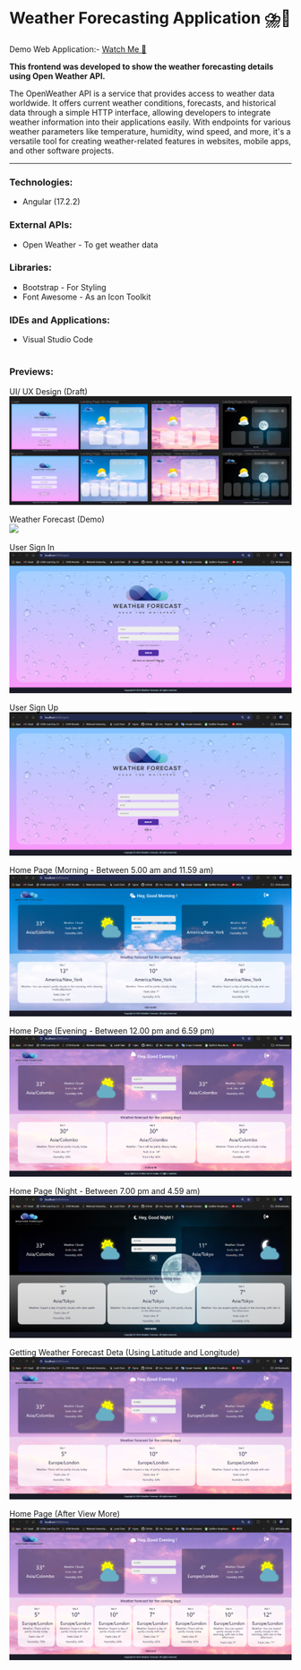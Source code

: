 # Weather Forecasting Application ⛈️📃
Demo Web Application:- <a href=""> Watch Me 👀 </a>

<b>This frontend was developed to show the weather forecasting details using Open Weather API.</b>

The OpenWeather API is a service that provides access to weather data worldwide. It offers current weather conditions, forecasts, and historical data through a simple HTTP interface, allowing developers to integrate weather information into their applications easily. With endpoints for various weather parameters like temperature, humidity, wind speed, and more, it's a versatile tool for creating weather-related features in websites, mobile apps, and other software projects.

---

<h3>Technologies:</h3>
<ul>
   <li>Angular (17.2.2)</li>
</ul>

<h3>External APIs:</h3>
<ul>
   <li>Open Weather - To get weather data</li>
</ul>

<h3>Libraries:</h3>
<ul>
   <li>Bootstrap - For Styling</li>
   <li>Font Awesome - As an Icon Toolkit</li>
</ul>

<h3>IDEs and Applications:</h3>
<ul>
  <li>Visual Studio Code</li>
</ul>

#

<h3>Previews:</h3>

UI/ UX Design (Draft) </br>
<img src= "https://github.com/dulara-dinuli/Weather-Forecast-Frontend/blob/fe19debee1da511d6f2cb5d77adef28e3a55d955/ScreenShots/UIUX.png"> </br>

Weather Forecast (Demo) </br>
<img src= "https://github.com/dulara-dinuli/Weather-Forecast-Frontend/blob/7b8a2983f7151458ec25ba9f1bb8806e24a0ac7a/ScreenShots/Demo.gif"> </br>

User Sign In </br>
<img src= "https://github.com/dulara-dinuli/Weather-Forecast-Frontend/blob/fe19debee1da511d6f2cb5d77adef28e3a55d955/ScreenShots/SignIn.png"> </br>

User Sign Up </br>
<img src= "https://github.com/dulara-dinuli/Weather-Forecast-Frontend/blob/fe19debee1da511d6f2cb5d77adef28e3a55d955/ScreenShots/SIgnUp.png"> </br>

Home Page (Morning - Between 5.00 am and 11.59 am) </br>
<img src= "https://github.com/dulara-dinuli/Weather-Forecast-Frontend/blob/fe19debee1da511d6f2cb5d77adef28e3a55d955/ScreenShots/Home(Morning).png"> </br>

Home Page (Evening - Between 12.00 pm and 6.59 pm) </br>
<img src= "https://github.com/dulara-dinuli/Weather-Forecast-Frontend/blob/fe19debee1da511d6f2cb5d77adef28e3a55d955/ScreenShots/Home(Eve).png"> </br>

Home Page (Night - Between 7.00 pm and 4.59 am) </br>
<img src= "https://github.com/dulara-dinuli/Weather-Forecast-Frontend/blob/fe19debee1da511d6f2cb5d77adef28e3a55d955/ScreenShots/Home(Night).png"> </br>

Getting Weather Forecast Deta (Using Latitude and Longitude)</br>
<img src= "https://github.com/dulara-dinuli/Weather-Forecast-Frontend/blob/fe19debee1da511d6f2cb5d77adef28e3a55d955/ScreenShots/WeatherForecast(latitude%26longitude).png"> </br>

Home Page (After View More)</br>
<img src= "https://github.com/dulara-dinuli/Weather-Forecast-Frontend/blob/fe19debee1da511d6f2cb5d77adef28e3a55d955/ScreenShots/Home(ViewMore).png"> </br>



